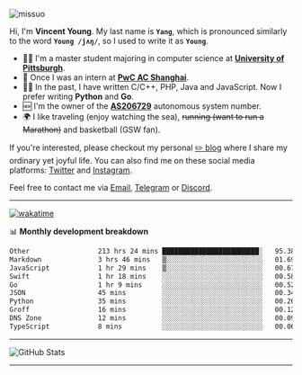 <p align="left"> <img src="https://komarev.com/ghpvc/?username=missuo&label=Profile%20views&color=0e75b6&style=flat" alt="missuo" /> </p>


Hi, I'm **Vincent Young**. My last name is **`Yang`**, which is pronounced similarly to the word **`Young /jʌŋ/`**, so I used to write it as **`Young`**. 

-  👨‍🎓 I'm a master student majoring in computer science at [**University of Pittsburgh**](https://www.pitt.edu).
-  💼 Once I was an intern at **[PwC AC Shanghai](https://www.linkedin.com/company/pwc-ac-shanghai/)**.
-  👨‍💻 In the past, I have written C/C++, PHP, Java and JavaScript. Now I prefer writing **Python** and **Go**.
-  🆕 I'm the owner of the **[AS206729](https://bgp.tools/AS206729)** autonomous system number.
-  🌍 I like traveling (enjoy watching the sea), ~~running (want to run a Marathon)~~ and basketball (GSW fan).

If you're interested, please checkout my personal [✏️ blog](https://missuo.me/) where I share my ordinary yet joyful life. You can also find me on these social media platforms: [Twitter](https://twitter.com/m1ssuo) and [Instagram](https://www.instagram.com/m1ssuo).

Feel free to contact me via <a href="mailto:i@yyt.moe">Email</a>, [Telegram](https://t.me/missuo) or [Discord](https://discordapp.com/users/missuo#7448).

-------

[![wakatime](https://wakatime.com/badge/user/c13cd961-40ca-417a-afb6-1f9ea8ac295c.svg)](https://wakatime.com/@missuo)

📊 **Monthly development breakdown**
<!--START_SECTION:waka-->

```txt
Other                 213 hrs 24 mins ████████████████████████░   95.38 %
Markdown              3 hrs 46 mins   ▒░░░░░░░░░░░░░░░░░░░░░░░░   01.69 %
JavaScript            1 hr 29 mins    ▒░░░░░░░░░░░░░░░░░░░░░░░░   00.67 %
Swift                 1 hr 18 mins    ░░░░░░░░░░░░░░░░░░░░░░░░░   00.58 %
Go                    1 hr 9 mins     ░░░░░░░░░░░░░░░░░░░░░░░░░   00.52 %
JSON                  45 mins         ░░░░░░░░░░░░░░░░░░░░░░░░░   00.34 %
Python                35 mins         ░░░░░░░░░░░░░░░░░░░░░░░░░   00.26 %
Groff                 16 mins         ░░░░░░░░░░░░░░░░░░░░░░░░░   00.12 %
DNS Zone              12 mins         ░░░░░░░░░░░░░░░░░░░░░░░░░   00.09 %
TypeScript            8 mins          ░░░░░░░░░░░░░░░░░░░░░░░░░   00.06 %
```

<!--END_SECTION:waka-->

-------

![GitHub Stats](https://github-readme-stats-opal-alpha-76.vercel.app/api?username=missuo&show_icons=true&theme=transparent)

-------

